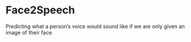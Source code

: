 # Face2Speech
Predicting what a person’s voice would sound like if we are only given an image of their face
